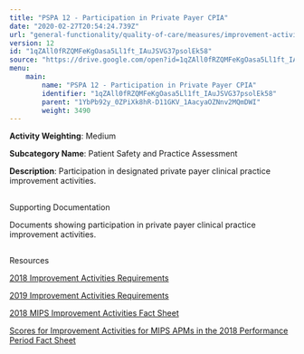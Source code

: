 ```yaml
---
title: "PSPA 12 - Participation in Private Payer CPIA"
date: "2020-02-27T20:54:24.739Z"
url: "general-functionality/quality-of-care/measures/improvement-activities-measures/2018-improvement-activities/pspa-12-participation-in-private-payer-cpia.html"
version: 12
id: "1qZAll0fRZQMFeKgOasa5Ll1ft_IAuJSVG37psolEk58"
source: "https://drive.google.com/open?id=1qZAll0fRZQMFeKgOasa5Ll1ft_IAuJSVG37psolEk58"
menu:
    main:
        name: "PSPA 12 - Participation in Private Payer CPIA"
        identifier: "1qZAll0fRZQMFeKgOasa5Ll1ft_IAuJSVG37psolEk58"
        parent: "1YbPb92y_0ZPiXk8hR-D11GKV_1AacyaOZNnv2MQmDWI"
        weight: 3490
---
```









**Activity Weighting**: Medium

**Subcategory Name**: Patient Safety and Practice Assessment

**Description**: Participation in designated private payer clinical practice improvement activities.







## 

Supporting Documentation

Documents showing participation in private payer clinical practice improvement activities.







## 

Resources

[2018 Improvement Activities Requirements](https://qpp.cms.gov/mips/improvement-activities?py=2018)

[2019 Improvement Activities Requirements](https://qpp.cms.gov/mips/improvement-activities?py=2019)

[2018 MIPS Improvement Activities Fact Sheet](https://qpp.cms.gov/resource/2018%20MIPS%20Improvement%20Activities%20Fact%20Sheet)

[Scores for Improvement Activities for MIPS APMs in the 2018 Performance Period Fact Sheet](https://qpp.cms.gov/resource/2018%20MIPS%20APMs%20improvement%20Activities%20scores%20fact%20sheet)

